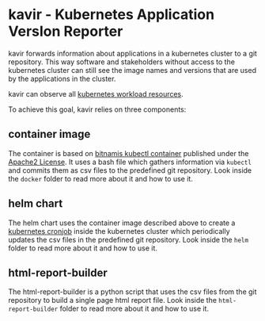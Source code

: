 # kavir - **K**ubernetes **A**pplication **V**ers**I**on **R**eporter

kavir forwards information about applications in a kubernetes cluster to a git repository. This way software and stakeholders without access to the kubernetes cluster can still see the image names and versions that are used by the applications in the cluster.

kavir can observe all [kubernetes workload resources](https://kubernetes.io/docs/concepts/workloads/controllers/).

To achieve this goal, kavir relies on three components:

## container image

The container is based on [bitnamis kubectl container](https://github.com/bitnami/containers/tree/main/bitnami/kubectl) published under the [Apache2 License](https://www.apache.org/licenses/LICENSE-2.0). It uses a bash file which gathers information via `kubectl` and commits them as csv files to the predefined git repository. Look inside the `docker` folder to read more about it and how to use it.

## helm chart

The helm chart uses the container image described above to create a [kubernetes cronjob](https://kubernetes.io/docs/concepts/workloads/controllers/cron-jobs/) inside the kubernetes cluster which periodically updates the csv files in the predefined git repository. Look inside the `helm` folder to read more about it and how to use it.

## html-report-builder

The html-report-builder is a python script that uses the csv files from the git repository to build a single page html report file. Look inside the `html-report-builder` folder to read more about it and how to use it.
